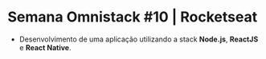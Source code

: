 # Semana Omnistack #10 | Rocketseat

- Desenvolvimento de uma aplicação utilizando a stack **Node.js**, **ReactJS** e **React Native**.
